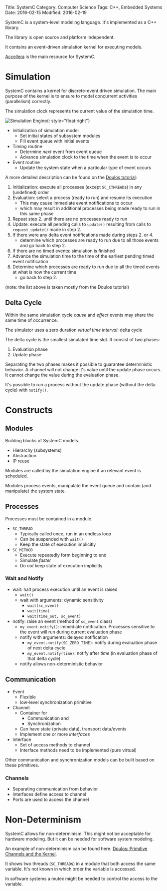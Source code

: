 Title: SystemC
Category: Computer Science
Tags: C++, Embedded Systems
Date: 2016-02-15
Modified: 2016-02-19

SystemC is a system-level modeling language. It's implemented as a C++ library.

The library is open source and platform independent.

It contains an event-driven simulation kernel for executing models.

[Accellera](http://accellera.org/) is the main resource for SystemC.

# Simulation

SystemC contains a kernel for discrete-event driven simulation.
The main purpose of the kernel is to ensure to model concurrent activities (parallelism) correctly.


The simulation clock represents the current value of the simulation time.


![Simulation Engine](/images/systemc_simulation_engine.svg){: style="float:right"}


- Initialization of simulation model
    - Set initial states of subsystem modules
    - Fill event queue with initial events
- Timing routine
    - Determine *next* event from event queue
    - Advance simulation clock to the time when the event is to occur
- Event routine
    - Update the system state when a particular type of event occurs

A more detailed description can be found on the [Doulos tutorial](https://www.doulos.com/knowhow/systemc/tutorial/primitive_channels/):

1. Initialization: execute all processes (except `SC_CTHREAD`s) in any (undefined) order
2. Evaluation: select a process (ready to run) and resume its execution
    - This may cause immediate event notifications to occur
    - which may result in additional processes being made ready to run in this same phase
3. Repeat step 2. until there are no processes ready to run
4. Update: execute all pending calls to `update()` resulting from calls to `request_update()` made in step 2.
5. If there were any delta event notifications made during steps 2. or 4.
    - determine which processes are ready to run due to all those events and go back to step 2.
6. If there are no timed events: simulation is finished
7. Advance the simulation time to the time of the earliest pending timed event notification
8. Determine which processes are ready to run due to all the timed events at what is now the current time
    - go back to step 2.


(note: the list above is taken mostly from the Doulos tutorial)

## Delta Cycle

Within the same simulation cycle *cause* and *effect* events may share the same time of occurrence.

The simulator uses a zero duration *virtual time interval*: delta cycle

The delta cycle is the smallest simulated time slot. It consist of two phases:

1. Evaluation phase
2. Update phase

Separating the two phases makes it possible to guarantee deterministic behavior.
A channel will not change it's value until the update phase occurs.
It cannot change the value during the evaluation phase.

It's possible to run a process without the update phase (without the delta cycle) with `notify()`.

# Constructs

## Modules

Building blocks of SystemC models.

- Hierarchy (subsystems)
- Abstraction
- IP reuse

Modules are called by the simulation engine if an relevant event is scheduled.

Modules process events, manipulate the event queue and contain (and manipulate) the system state.

## Processes

Processes must be contained in a module.

- `SC_THREAD`
    - Typically called once, run in an endless loop
    - Can be suspended with `wait()`
    - Keep the state of execution implicitly
- `SC_METHOD`
    - Execute repeatedly form beginning to end
    - Simulate *faster*
    - Do *not* keep state of execution implicitly

### Wait and Notify

- wait: halt process execution until an event is raised
    - `wait()`
    - wait with arguments: dynamic sensitivity
        - `wait(sc_event)`
        - `wait(time)`
        - `wait(time_out, sc_event)`
- notify: raise an event (method of `sc_event` class)
    - `my_event.notify()`: immediate notification. Processes sensitive to the event will run during current evaluation phase
    - notify with arguments: delayed notification
        - `my_event.notify(SC_ZERO_TIME)`: notify during evaluation phase of next delta cycle
        - `my_event.notify(time)`: notify after *time* (in evaluation phase of that delta cycle)
    - notify allows non-deterministic behavior

## Communication

- Event
    - Flexible
    - low-level synchronization primitive
- Channel
    - Container for
        - Communication and
        - Synchronization
    - Can have state (private data), transport data/events
    - Implement one or more *interfaces*
- Interface
    - Set of access methods to channel
    - Interface methods need to be implemented (pure virtual)

Other communication and synchronization models can be built
based on these primitives.


### Channels

- Separating communication from behavior
- Interfaces define access to channel
- Ports are used to access the channel

# Non-Determinism

SystemC allows for non-determinism. This might not be acceptable for hardware modeling.
But it can be needed for software system modeling.

An example of non-determinism can be found here: [Doulos: Primitive Channels and the Kernel](https://www.doulos.com/knowhow/systemc/tutorial/primitive_channels/).

It shows two threads (`SC_THREAD`s) in a module that both access the same variable. It's not known in
which order the variable is accessed.

In software systems a mutex might be needed to control the access to the variable.



